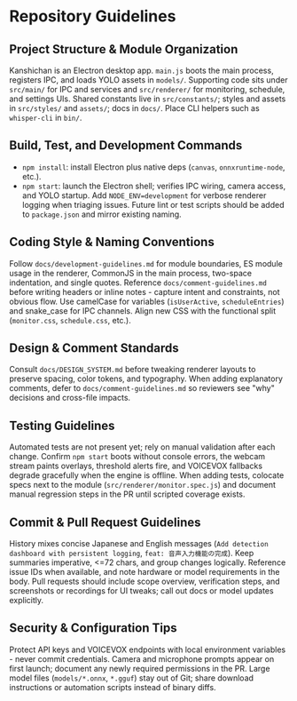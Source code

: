 # Repository Guidelines

## Project Structure & Module Organization
Kanshichan is an Electron desktop app. `main.js` boots the main process, registers IPC, and loads YOLO assets in `models/`. Supporting code sits under `src/main/` for IPC and services and `src/renderer/` for monitoring, schedule, and settings UIs. Shared constants live in `src/constants/`; styles and assets in `src/styles/` and `assets/`; docs in `docs/`. Place CLI helpers such as `whisper-cli` in `bin/`.

## Build, Test, and Development Commands
- `npm install`: install Electron plus native deps (`canvas`, `onnxruntime-node`, etc.).
- `npm start`: launch the Electron shell; verifies IPC wiring, camera access, and YOLO startup. Add `NODE_ENV=development` for verbose renderer logging when triaging issues.
Future lint or test scripts should be added to `package.json` and mirror existing naming.

## Coding Style & Naming Conventions
Follow `docs/development-guidelines.md` for module boundaries, ES module usage in the renderer, CommonJS in the main process, two-space indentation, and single quotes. Reference `docs/comment-guidelines.md` before writing headers or inline notes - capture intent and constraints, not obvious flow. Use camelCase for variables (`isUserActive`, `scheduleEntries`) and snake_case for IPC channels. Align new CSS with the functional split (`monitor.css`, `schedule.css`, etc.).

## Design & Comment Standards
Consult `docs/DESIGN_SYSTEM.md` before tweaking renderer layouts to preserve spacing, color tokens, and typography. When adding explanatory comments, defer to `docs/comment-guidelines.md` so reviewers see "why" decisions and cross-file impacts.

## Testing Guidelines
Automated tests are not present yet; rely on manual validation after each change. Confirm `npm start` boots without console errors, the webcam stream paints overlays, threshold alerts fire, and VOICEVOX fallbacks degrade gracefully when the engine is offline. When adding tests, colocate specs next to the module (`src/renderer/monitor.spec.js`) and document manual regression steps in the PR until scripted coverage exists.

## Commit & Pull Request Guidelines
History mixes concise Japanese and English messages (`Add detection dashboard with persistent logging`, `feat: 音声入力機能の完成`). Keep summaries imperative, <=72 chars, and group changes logically. Reference issue IDs when available, and note hardware or model requirements in the body. Pull requests should include scope overview, verification steps, and screenshots or recordings for UI tweaks; call out docs or model updates explicitly.

## Security & Configuration Tips
Protect API keys and VOICEVOX endpoints with local environment variables - never commit credentials. Camera and microphone prompts appear on first launch; document any newly required permissions in the PR. Large model files (`models/*.onnx`, `*.gguf`) stay out of Git; share download instructions or automation scripts instead of binary diffs.
